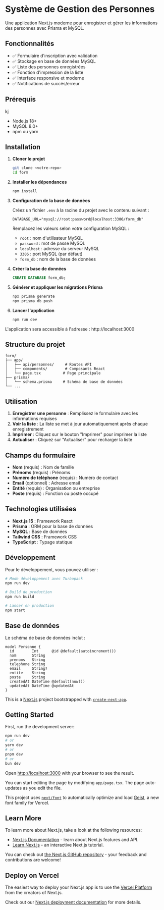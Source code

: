 # Système de Gestion des Personnes

Une application Next.js moderne pour enregistrer et gérer les informations des personnes avec Prisma et MySQL.

## Fonctionnalités

- ✅ Formulaire d'inscription avec validation
- ✅ Stockage en base de données MySQL
- ✅ Liste des personnes enregistrées
- ✅ Fonction d'impression de la liste
- ✅ Interface responsive et moderne
- ✅ Notifications de succès/erreur

## Prérequis

kj

- Node.js 18+
- MySQL 8.0+
- npm ou yarn

## Installation

1. **Cloner le projet**

   ```bash
   git clone <votre-repo>
   cd form
   ```

2. **Installer les dépendances**

   ```bash
   npm install
   ```

3. **Configuration de la base de données**

   Créez un fichier `.env` à la racine du projet avec le contenu suivant :

   ```env
   DATABASE_URL="mysql://root:password@localhost:3306/form_db"
   ```

   Remplacez les valeurs selon votre configuration MySQL :

   - `root` : nom d'utilisateur MySQL
   - `password` : mot de passe MySQL
   - `localhost` : adresse du serveur MySQL
   - `3306` : port MySQL (par défaut)
   - `form_db` : nom de la base de données

4. **Créer la base de données**

   ```sql
   CREATE DATABASE form_db;
   ```

5. **Générer et appliquer les migrations Prisma**

   ```bash
   npx prisma generate
   npx prisma db push
   ```

6. **Lancer l'application**
   ```bash
   npm run dev
   ```

L'application sera accessible à l'adresse : http://localhost:3000

## Structure du projet

```
form/
├── app/
│   ├── api/personnes/     # Routes API
│   ├── components/        # Composants React
│   └── page.tsx          # Page principale
├── prisma/
│   └── schema.prisma     # Schéma de base de données
└── ...
```

## Utilisation

1. **Enregistrer une personne** : Remplissez le formulaire avec les informations requises
2. **Voir la liste** : La liste se met à jour automatiquement après chaque enregistrement
3. **Imprimer** : Cliquez sur le bouton "Imprimer" pour imprimer la liste
4. **Actualiser** : Cliquez sur "Actualiser" pour recharger la liste

## Champs du formulaire

- **Nom** (requis) : Nom de famille
- **Prénoms** (requis) : Prénoms
- **Numéro de téléphone** (requis) : Numéro de contact
- **Email** (optionnel) : Adresse email
- **Entité** (requis) : Organisation ou entreprise
- **Poste** (requis) : Fonction ou poste occupé

## Technologies utilisées

- **Next.js 15** : Framework React
- **Prisma** : ORM pour la base de données
- **MySQL** : Base de données
- **Tailwind CSS** : Framework CSS
- **TypeScript** : Typage statique

## Développement

Pour le développement, vous pouvez utiliser :

```bash
# Mode développement avec Turbopack
npm run dev

# Build de production
npm run build

# Lancer en production
npm start
```

## Base de données

Le schéma de base de données inclut :

```prisma
model Personne {
  id        Int      @id @default(autoincrement())
  nom       String
  prenoms   String
  telephone String
  email     String?
  entite    String
  poste     String
  createdAt DateTime @default(now())
  updatedAt DateTime @updatedAt
}
```

This is a [Next.js](https://nextjs.org) project bootstrapped with [`create-next-app`](https://nextjs.org/docs/app/api-reference/cli/create-next-app).

## Getting Started

First, run the development server:

```bash
npm run dev
# or
yarn dev
# or
pnpm dev
# or
bun dev
```

Open [http://localhost:3000](http://localhost:3000) with your browser to see the result.

You can start editing the page by modifying `app/page.tsx`. The page auto-updates as you edit the file.

This project uses [`next/font`](https://nextjs.org/docs/app/building-your-application/optimizing/fonts) to automatically optimize and load [Geist](https://vercel.com/font), a new font family for Vercel.

## Learn More

To learn more about Next.js, take a look at the following resources:

- [Next.js Documentation](https://nextjs.org/docs) - learn about Next.js features and API.
- [Learn Next.js](https://nextjs.org/learn) - an interactive Next.js tutorial.

You can check out [the Next.js GitHub repository](https://github.com/vercel/next.js) - your feedback and contributions are welcome!

## Deploy on Vercel

The easiest way to deploy your Next.js app is to use the [Vercel Platform](https://vercel.com/new?utm_medium=default-template&filter=next.js&utm_source=create-next-app&utm_campaign=create-next-app-readme) from the creators of Next.js.

Check out our [Next.js deployment documentation](https://nextjs.org/docs/app/building-your-application/deploying) for more details.
